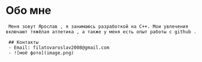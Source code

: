  # Обо мне
     Меня зовут Ярослав , я занимаюсь разработкой на C++. Мои увлечения включают тяжёлая атлетика , а также у меня есть опыт работы с github .
     
     ## Контакты
     - Email: filatovaroslav2008@gmail.com
     - ![моё фото](image.png)